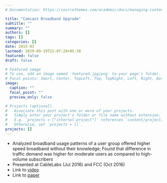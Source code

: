 ```yaml
---
# Documentation: https://sourcethemes.com/academic/docs/managing-content/

title: "Comcast Broadband Upgrade"
subtitle: ""
summary: ""
authors: []
tags: []
categories: []
date: 2015-03
lastmod: 2019-09-19T22:07:29+05:30
featured: false
draft: false

# Featured image
# To use, add an image named `featured.jpg/png` to your page's folder.
# Focal points: Smart, Center, TopLeft, Top, TopRight, Left, Right, BottomLeft, Bottom, BottomRight.
image:
  caption: ""
  focal_point: ""
  preview_only: false

# Projects (optional).
#   Associate this post with one or more of your projects.
#   Simply enter your project's folder or file name without extension.
#   E.g. `projects = ["internal-project"]` references `content/project/deep-learning/index.md`.
#   Otherwise, set `projects = []`.
projects: []
---
```

- Analyzed broadband usage patterns of a user group offered higher speed broadband without their knowledge; Found that difference in traffic demand was higher for moderate users as compared to high-volume subscribers
- Presented at CableLabs (Jul 2016) and FCC (Oct 2016)
- Link to [video](https://www.youtube.com/watch?v=9QiovWtGtq0)
- Link to [paper](../../publication/traffic-demand-broadband-pam2015.pdf)